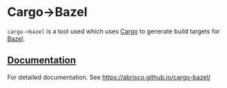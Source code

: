 # Cargo->Bazel

`cargo->bazel` is a tool used which uses [Cargo][cargo] to generate build targets for [Bazel][bazel].

## [Documentation][docs]

For detailed documentation. See https://abrisco.github.io/cargo-bazel/

[cargo]: https://doc.rust-lang.org/cargo/
[bazel]: https://bazel.build/
[docs]: https://abrisco.github.io/cargo-bazel/
